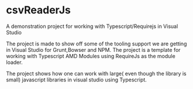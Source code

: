 # csvReaderJs
A demonstration project for working with Typescript/Requirejs in Visual Studio

The project is made to show off some of the tooling support we are getting in Visual Studio for Grunt,Bowser and NPM. The project is a template for working with Typescript AMD Modules using RequireJs as the module loader. 

The project shows how one can work with large( even though the library is small) javascript libraries in visual studio using Typescript. 
